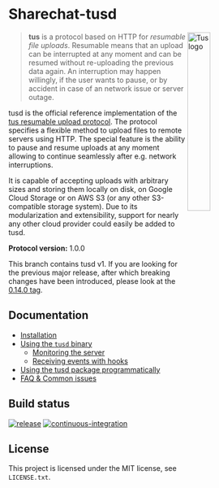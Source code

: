 # Sharechat-tusd

<img alt="Tus logo" src="https://github.com/tus/tus.io/blob/master/assets/img/tus1.png?raw=true" width="30%" align="right" />

> **tus** is a protocol based on HTTP for *resumable file uploads*. Resumable
> means that an upload can be interrupted at any moment and can be resumed without
> re-uploading the previous data again. An interruption may happen willingly, if
> the user wants to pause, or by accident in case of an network issue or server
> outage.

tusd is the official reference implementation of the [tus resumable upload
protocol](http://www.tus.io/protocols/resumable-upload.html). The protocol
specifies a flexible method to upload files to remote servers using HTTP.
The special feature is the ability to pause and resume uploads at any
moment allowing to continue seamlessly after e.g. network interruptions.

It is capable of accepting uploads with arbitrary sizes and storing them locally
on disk, on Google Cloud Storage or on AWS S3 (or any other S3-compatible
storage system). Due to its modularization and extensibility, support for
nearly any other cloud provider could easily be added to tusd.

**Protocol version:** 1.0.0

This branch contains tusd v1. If you are looking for the previous major release, after which
breaking changes have been introduced, please look at the [0.14.0 tag](https://github.com/tus/tusd/tree/0.14.0).

## Documentation

* [Installation](/docs/installation.md)
* [Using the `tusd` binary](/docs/usage-binary.md)
  * [Monitoring the server](/docs/monitoring.md)
  * [Receiving events with hooks](/docs/hooks.md)
* [Using the tusd package programmatically](/docs/usage-package.md)
* [FAQ & Common issues](/docs/faq.md)

## Build status

[![release](https://github.com/tus/tusd/actions/workflows/release.yaml/badge.svg)](https://github.com/tus/tusd/actions/workflows/release.yaml)
[![continuous-integration](https://github.com/tus/tusd/actions/workflows/continuous-integration.yaml/badge.svg)](https://github.com/tus/tusd/actions/workflows/continuous-integration.yaml)

## License

This project is licensed under the MIT license, see `LICENSE.txt`.
